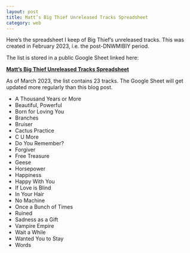 ```yaml
---
layout: post
title: Matt’s Big Thief Unreleased Tracks Spreadsheet
category: web
---
```


Here’s the spreadsheet I keep of Big Thief’s unreleased tracks. This was created in February 2023, i.e. the post-DNWMIBIY period.

The list is stored in a public Google Sheet linked here:

**[Matt’s Big Thief Unreleased Tracks Spreadsheet](https://docs.google.com/spreadsheets/d/1jaV_9uDMzld6-Jt2bjjNtyPbmizMhVNp1ZpfHlc5yus/edit#gid=0)**

As of March 2023, the list contains 23 tracks. The Google Sheet will get updated more regularly than this blog post.

- A Thousand Years or More
- Beautiful, Powerful
- Born for Loving You
- Branches
- Bruiser
- Cactus Practice
- C U More
- Do You Remember?
- Forgiver
- Free Treasure
- Geese
- Horsepower
- Happiness
- Happy With You
- If Love is Blind
- In Your Hair
- No Machine
- Once a Bunch of Times
- Ruined
- Sadness as a Gift
- Vampire Empire
- Wait a While
- Wanted You to Stay
- Words
